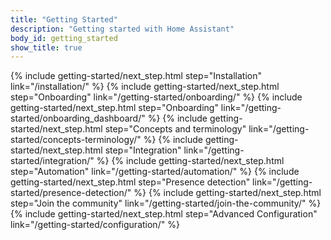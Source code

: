 ```yaml
---
title: "Getting Started"
description: "Getting started with Home Assistant"
body_id: getting_started
show_title: true
---
```


{% include getting-started/next_step.html step="Installation" link="/installation/" %}
{% include getting-started/next_step.html step="Onboarding" link="/getting-started/onboarding/" %}
{% include getting-started/next_step.html step="Onboarding" link="/getting-started/onboarding_dashboard/" %}
{% include getting-started/next_step.html step="Concepts and terminology" link="/getting-started/concepts-terminology/" %}
{% include getting-started/next_step.html step="Integration" link="/getting-started/integration/" %}
{% include getting-started/next_step.html step="Automation" link="/getting-started/automation/" %}
{% include getting-started/next_step.html step="Presence detection" link="/getting-started/presence-detection/" %}
{% include getting-started/next_step.html step="Join the community" link="/getting-started/join-the-community/" %}
{% include getting-started/next_step.html step="Advanced Configuration" link="/getting-started/configuration/" %}
